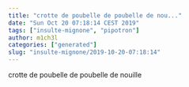 ```yaml
---
title: "crotte de poubelle de poubelle de nou..."
date: "Sun Oct 20 07:18:14 CEST 2019"
tags: ["insulte-mignone", "pipotron"]
author: m1ch3l
categories: ["generated"]
slug: "insulte-mignone/2019-10-20-07:18:14"
---
```


crotte de poubelle de poubelle de nouille

